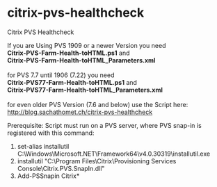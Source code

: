 # citrix-pvs-healthcheck
Citrix PVS Healthcheck 

If you are Using PVS 1909 or a newer Version you need 
<br><b>Citrix-PVS-Farm-Health-toHTML.ps1</b> and 
<br><b>Citrix-PVS-Farm-Health-toHTML_Parameters.xml</b>
<br><br>
for PVS 7.7 until 1906 (7.22) you need 
<br><b>Citrix-PVS77-Farm-Health-toHTML.ps1</b> and 
<br><b>Citrix-PVS77-Farm-Health-toHTML_Parameters.xml</b>
<br><br>
for even older PVS Version (7.6 and below) use the Script here: http://blog.sachathomet.ch/citrix-pvs-healthcheck
<br>

Prerequisite: Script must run on a PVS server, where PVS snap-in is registered with this command:
 1. set-alias installutil C:\Windows\Microsoft.NET\Framework64\v4.0.30319\installutil.exe
 2. installutil "C:\Program Files\Citrix\Provisioning Services Console\Citrix.PVS.SnapIn.dll"
 3. Add-PSSnapin Citrix*

